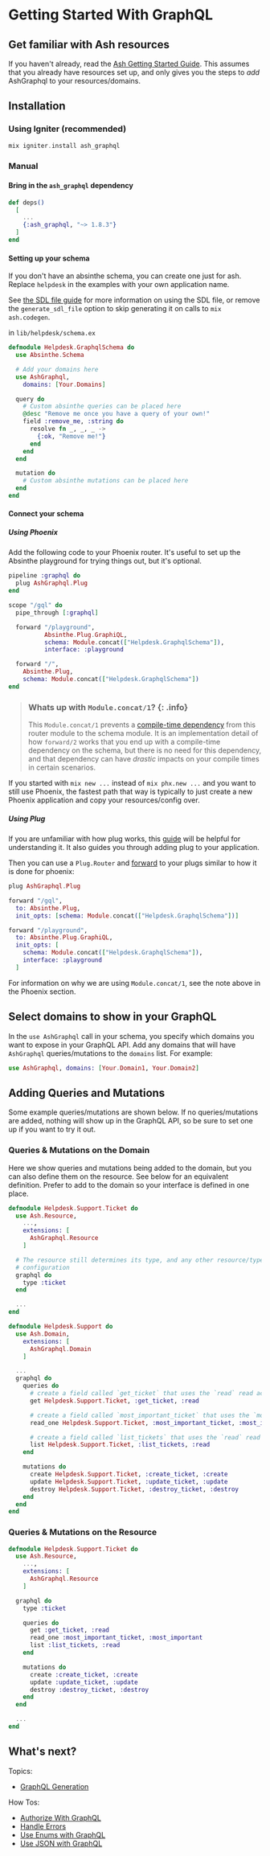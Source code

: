 # Getting Started With GraphQL

## Get familiar with Ash resources

If you haven't already, read the [Ash Getting Started Guide](https://hexdocs.pm/ash/get-started.html). This assumes that you already have resources set up, and only gives you the steps to _add_ AshGraphql to your resources/domains.

## Installation

<!-- tabs-open -->

### Using Igniter (recommended)

```elixir
mix igniter.install ash_graphql
```

### Manual

#### Bring in the `ash_graphql` dependency

```elixir
def deps()
  [
    ...
    {:ash_graphql, "~> 1.8.3"}
  ]
end
```

#### Setting up your schema

If you don't have an absinthe schema, you can create one just for ash.
Replace `helpdesk` in the examples with your own application name.

See [the SDL file guide](/documentation/topics/sdl-file.md) for more information on using the SDL file,
or remove the `generate_sdl_file` option to skip generating it on calls to `mix ash.codegen`.

in `lib/helpdesk/schema.ex`

```elixir
defmodule Helpdesk.GraphqlSchema do
  use Absinthe.Schema

  # Add your domains here
  use AshGraphql,
    domains: [Your.Domains]

  query do
    # Custom absinthe queries can be placed here
    @desc "Remove me once you have a query of your own!"
    field :remove_me, :string do
      resolve fn _, _, _ ->
        {:ok, "Remove me!"}
      end
    end
  end

  mutation do
    # Custom absinthe mutations can be placed here
  end
end
```

#### Connect your schema

##### Using Phoenix

Add the following code to your Phoenix router. It's useful to set up the Absinthe playground for trying things out, but it's optional.

```elixir
pipeline :graphql do
  plug AshGraphql.Plug
end

scope "/gql" do
  pipe_through [:graphql]

  forward "/playground",
          Absinthe.Plug.GraphiQL,
          schema: Module.concat(["Helpdesk.GraphqlSchema"]),
          interface: :playground

  forward "/",
    Absinthe.Plug,
    schema: Module.concat(["Helpdesk.GraphqlSchema"])
end
```

> ### Whats up with `Module.concat/1`? {: .info}
>
> This `Module.concat/1` prevents a [compile-time dependency](https://dashbit.co/blog/speeding-up-re-compilation-of-elixir-projects) from this router module to the schema module. It is an implementation detail of how `forward/2` works that you end up with a compile-time dependency on the schema, but there is no need for this dependency, and that dependency can have _drastic_ impacts on your compile times in certain scenarios.

If you started with `mix new ...` instead of `mix phx.new ...` and you want to
still use Phoenix, the fastest path that way is typically to just create a new
Phoenix application and copy your resources/config over.

##### Using Plug

If you are unfamiliar with how plug works, this [guide](https://elixirschool.com/en/lessons/specifics/plug/#dependencies)
will be helpful for understanding it. It also guides you through adding plug to your application.

Then you can use a `Plug.Router` and [forward](https://hexdocs.pm/plug/Plug.Router.html#forward/2) to your plugs similar to how it is done for phoenix:

```elixir
plug AshGraphql.Plug

forward "/gql",
  to: Absinthe.Plug,
  init_opts: [schema: Module.concat(["Helpdesk.GraphqlSchema"])]

forward "/playground",
  to: Absinthe.Plug.GraphiQL,
  init_opts: [
    schema: Module.concat(["Helpdesk.GraphqlSchema"]),
    interface: :playground
  ]
```

For information on why we are using `Module.concat/1`, see the note above in the Phoenix section.

<!-- tabs-close -->

## Select domains to show in your GraphQL

In the `use AshGraphql` call in your schema, you specify which domains you want to expose in your GraphQL API. Add any domains that will have `AshGraphql` queries/mutations to the `domains` list. For example:

```elixir
use AshGraphql, domains: [Your.Domain1, Your.Domain2]
```

## Adding Queries and Mutations

Some example queries/mutations are shown below. If no queries/mutations are added, nothing will show up in the GraphQL API, so be sure to set one up if you want to try it out.

### Queries & Mutations on the Domain

Here we show queries and mutations being added to the domain, but you can also define them on the resource. See below for an equivalent definition. Prefer to add to the domain so your interface is defined in one place.

```elixir
defmodule Helpdesk.Support.Ticket do
  use Ash.Resource,
    ...,
    extensions: [
      AshGraphql.Resource
    ]

  # The resource still determines its type, and any other resource/type-based
  # configuration
  graphql do
    type :ticket
  end

  ...
end

defmodule Helpdesk.Support do
  use Ash.Domain,
    extensions: [
      AshGraphql.Domain
    ]

  ...
  graphql do
    queries do
      # create a field called `get_ticket` that uses the `read` read action to fetch a single ticke
      get Helpdesk.Support.Ticket, :get_ticket, :read

      # create a field called `most_important_ticket` that uses the `most_important` read action to fetch a single record
      read_one Helpdesk.Support.Ticket, :most_important_ticket, :most_important

      # create a field called `list_tickets` that uses the `read` read action to fetch a list of tickets
      list Helpdesk.Support.Ticket, :list_tickets, :read
    end

    mutations do
      create Helpdesk.Support.Ticket, :create_ticket, :create
      update Helpdesk.Support.Ticket, :update_ticket, :update
      destroy Helpdesk.Support.Ticket, :destroy_ticket, :destroy
    end
  end
end
```

### Queries & Mutations on the Resource

```elixir
defmodule Helpdesk.Support.Ticket do
  use Ash.Resource,
    ...,
    extensions: [
      AshGraphql.Resource
    ]

  graphql do
    type :ticket

    queries do
      get :get_ticket, :read
      read_one :most_important_ticket, :most_important
      list :list_tickets, :read
    end

    mutations do
      create :create_ticket, :create
      update :update_ticket, :update
      destroy :destroy_ticket, :destroy
    end
  end

  ...
end
```

## What's next?

Topics:

- [GraphQL Generation](/documentation/topics/graphql-generation.md)

How Tos:

- [Authorize With GraphQL](/documentation/topics/authorize-with-graphql.md)
- [Handle Errors](/documentation/topics/handle-errors.md)
- [Use Enums with GraphQL](/documentation/topics/use-enums-with-graphql.md)
- [Use JSON with GraphQL](/documentation/topics/use-json-with-graphql.md)

